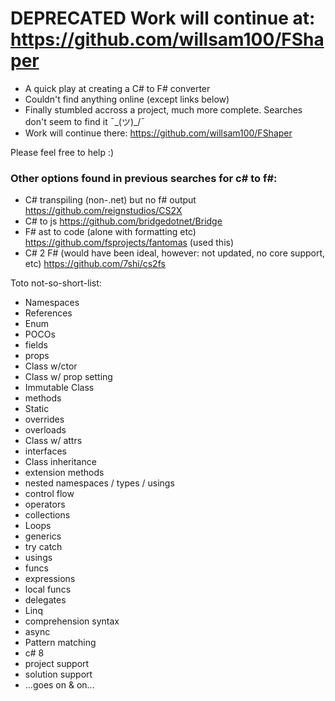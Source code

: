 # DEPRECATED Work will continue at: https://github.com/willsam100/FShaper

- A quick play at creating a C# to F# converter
- Couldn't find anything online (except links below)
- Finally stumbled accross a project, much more complete. Searches don't seem to find it ¯\_(ツ)_/¯
- Work will continue there:
https://github.com/willsam100/FShaper

Please feel free to help :)

### Other options found in previous searches for c# to f#:
- C# transpiling (non-.net) but no f# output https://github.com/reignstudios/CS2X
- C# to js https://github.com/bridgedotnet/Bridge
- F# ast to code (alone with formatting etc) https://github.com/fsprojects/fantomas (used this)
- C# 2 F# (would have been ideal, however: not updated, no core support, etc) https://github.com/7shi/cs2fs

Toto not-so-short-list:
- Namespaces
- References
- Enum
- POCOs
- fields
- props
- Class w/ctor
- Class w/ prop setting
- Immutable Class
- methods
- Static
- overrides
- overloads
- Class w/ attrs
- interfaces
- Class inheritance
- extension methods
- nested namespaces / types / usings
- control flow
- operators
- collections
- Loops
- generics
- try catch
- usings
- funcs
- expressions
- local funcs
- delegates
- Linq
- comprehension syntax
- async
- Pattern matching
- c# 8
- project support
- solution support
- ...goes on & on...

